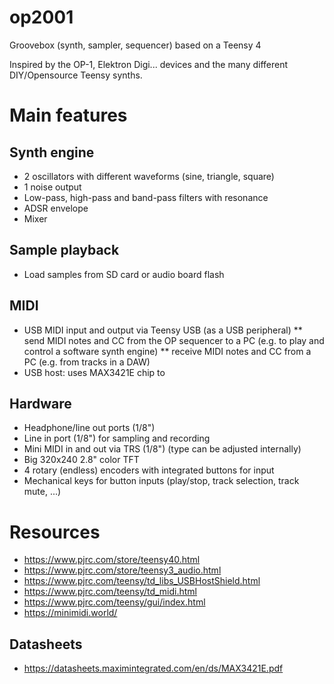 # op2001
Groovebox (synth, sampler, sequencer) based on a Teensy 4

Inspired by the OP-1, Elektron Digi... devices and the many different DIY/Opensource Teensy synths.

# Main features
## Synth engine
* 2 oscillators with different waveforms (sine, triangle, square)
* 1 noise output
* Low-pass, high-pass and band-pass filters with resonance
* ADSR envelope
* Mixer

## Sample playback
* Load samples from SD card or audio board flash

## MIDI
* USB MIDI input and output via Teensy USB (as a USB peripheral)
** send MIDI notes and CC from the OP sequencer to a PC (e.g. to play and control a software synth engine)
** receive MIDI notes and CC from a PC (e.g. from tracks in a DAW)
* USB host: uses MAX3421E chip to 

## Hardware
* Headphone/line out ports (1/8")
* Line in port (1/8") for sampling and recording
* Mini MIDI in and out via TRS (1/8") (type can be adjusted internally)
* Big 320x240 2.8" color TFT
* 4 rotary (endless) encoders with integrated buttons for input
* Mechanical keys for button inputs (play/stop, track selection, track mute, ...)

# Resources
* https://www.pjrc.com/store/teensy40.html
* https://www.pjrc.com/store/teensy3_audio.html
* https://www.pjrc.com/teensy/td_libs_USBHostShield.html
* https://www.pjrc.com/teensy/td_midi.html
* https://www.pjrc.com/teensy/gui/index.html
* https://minimidi.world/

## Datasheets
* https://datasheets.maximintegrated.com/en/ds/MAX3421E.pdf

